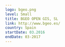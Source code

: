```yaml
---
logo: bgeo.png
level: Small
title: BGEO OPEN GIS, SL
link: http://www.bgeo.es/
country: Spain
startDate: 03.2016
endDate: 03-2017
---
```

